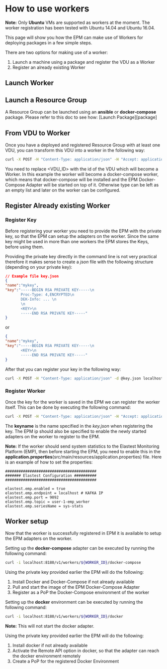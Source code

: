 # How to use workers

**Note:** Only **Ubuntu** VMs are supported as workers at the moment. The worker registration has been tested with
 Ubuntu 14.04 and Ubuntu 16.04. 
 
This page will show you how the EPM can make use of Workers for deploying packages in a few simple steps.

There are two options for making use of a worker:
1) Launch a machine using a package and register the VDU as a Worker
2) Register an already existing Worker

## Launch Worker

## Launch a Resource Group

A Resource Group can be launched using an **ansible** or **docker-compose** package. 
Please refer to this doc to see how: [Launch Package][package]

## From VDU to Worker

Once you have a deployed and registered Resource Group with at least one VDU, you can transform this VDU into a worker 
in the following way:

```bash
curl -X POST -H "Content-Type: application/json" -H "Accept: application/json" -d '{"vduId":"<VDU_ID>", "type":["docker-compose"]}' localhost:8180/v1/workers/create
```

You need to replace <VDU_ID> with the id of the VDU which will become a Worker. 
In this example the worker will become a docker-compose worker, which means that docker-compose will be installed and the 
EPM Docker-Compose Adapter will be started on top of it. Otherwise type can be left as an empty list and later on the worker
can be configured. 

## Register Already existing Worker

### Register Key 

Before registering your worker you need to provide the EPM with the private key, so that the EPM can setup the adapters on the worker. 
Since the same key might be used in more than one workers the EPM stores the Keys, before using them. 

Providing the private key directly in the command line is not very practical therefore it makes sense to create a *json* file
with the following structure (depending on your private key):

```json
// Example file key.json
{
"name":"mykey", 
"key":"-----BEGIN RSA PRIVATE KEY-----\n
       Proc-Type: 4,ENCRYPTED\n
       DEK-Info: ... \n
       \n
       <KEY>\n
       -----END RSA PRIVATE KEY-----"
}
```
or

```json
{
"name":"mykey", 
"key":"-----BEGIN RSA PRIVATE KEY-----\n
       <KEY>\n
       -----END RSA PRIVATE KEY-----"
}
```

After that you can register your key in the following way:

```bash
curl -X POST -H "Content-Type: application/json" -d @key.json localhost:8180/v1/keys
```

### Register Worker

Once the key for the worker is saved in the EPM we can register the worker itself. This can be done by executing the following command:

```bash
curl -X POST -H "Content-Type: application/json" -H "Accept: application/json" -d '{"ip":"$WORKER_IP","user":"ubuntu","passphrase":"","epmIp":"$EPM_IP","password":"","keyname":"mykey"}' localhost:8180/v1/workers
```

The **keyname** is the name specified in the *key.json* when registering the key. The EPM ip should also be specified to enable the 
newly started adapters on the worker to register to the EPM. 

**Note:** If the worker should send system statistics to the Elastest Monitoring Platform (EMP), then before starting the 
EPM, you need to enable this in the **application.properties**(src/main/resources/application.properties) file.
 Here is an example of how to set the properties:

```properties
#########################################
####### Elastest Configuration ##########
#########################################

elastest.emp.enabled = true
elastest.emp.endpoint = localhost # KAFKA IP
elastest.emp.port = 9092
elastest.emp.topic = user-1-emp_worker
elastest.emp.seriesName = sys-stats
```

## Worker setup

Now that the worker is successfully registered in EPM it is available to setup the EPM adapters on the worker. 

Setting up the **docker-compose** adapter can be executed by running the following command:

```bash
curl -i localhost:8180/v1/workers/${WORKER_ID}/docker-compose
```

Using the private key provided earlier the EPM will do the following:
1) Install Docker and Docker-Compose if not already available
2) Pull and start the image of the EPM Docker-Compose Adapter
3) Register as a PoP the Docker-Compose environment of the worker

Setting up the **docker** environment can be executed by running the following command:

```bash
curl -i localhost:8180/v1/workers/${WORKER_ID}/docker
```

**Note:** This will not start the docker adapter. 

Using the private key provided earlier the EPM will do the following:
1) Install docker if not already available
2) Activate the Remote API option in docker, so that the adapter can reach the docker environment remotely
3) Create a PoP for the registered Docker Environment

[installation_guide]: package.md
